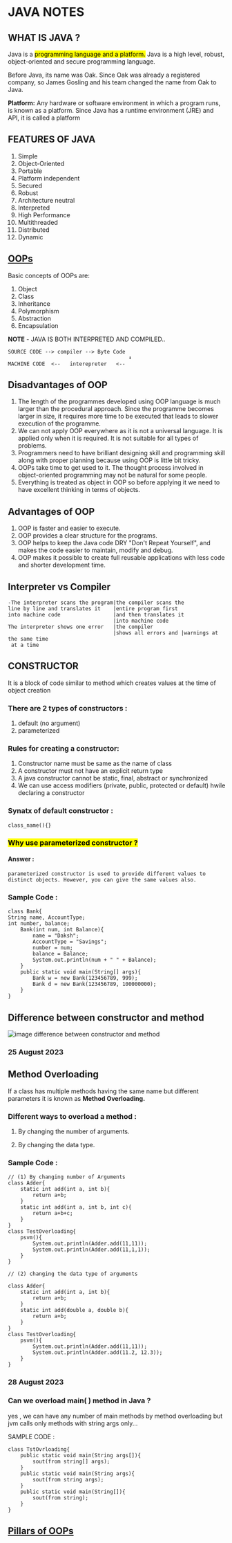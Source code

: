 # JAVA NOTES
## WHAT IS JAVA ?
Java is a <mark> programming language and a platform.</mark> Java is a high level, robust, object-oriented and secure programming language.

Before Java, its name was Oak. 
Since Oak was already a registered company, so James Gosling and his team changed the name from Oak to Java.

**Platform:** Any hardware or software environment in which a program runs, is known as a platform. Since Java has a runtime environment (JRE) and API, it is called a platform

## FEATURES OF JAVA
1. Simple
2. Object-Oriented
3. Portable
4. Platform independent
5. Secured
6. Robust
7. Architecture neutral
8. Interpreted
9. High Performance
10. Multithreaded
11. Distributed
12. Dynamic

## [OOPs](README.md#pillars-of-oops)
Basic concepts of OOPs are:
1. Object
2. Class
3. Inheritance
4. Polymorphism
5. Abstraction
6. Encapsulation

**NOTE** - JAVA IS BOTH INTERPRETED AND COMPILED..

    SOURCE CODE --> compiler --> Byte Code
                                           ⬇️
    MACHINE CODE  <--   interepreter   <--

## Disadvantages of OOP
1. The length of the programmes developed using OOP language is much larger than the procedural approach. Since the programme becomes larger in size, it requires more time to be executed that leads to slower execution of the programme.
2. We can not apply OOP everywhere as it is not a universal 
language. It is applied only when it is required. It is not suitable for all types of problems.
3. Programmers need to have brilliant designing skill and 
programming skill along with proper planning because using OOP is little bit tricky.
4. OOPs take time to get used to it. The thought process involved in object-oriented programming may not be natural for some people.
5. Everything is treated as object in OOP so before applying it we need to have excellent thinking in terms of objects.

## Advantages of OOP
1. OOP is faster and easier to execute.
2. OOP provides a clear structure for the programs.
3. OOP helps to keep the Java code DRY "Don't Repeat Yourself", and makes the code easier to maintain, modify and debug.
4. OOP makes it possible to create full reusable applications with less code and shorter development time.

## Interpreter vs Compiler
    -The interpreter scans the program|the compiler scans the 
    line by line and translates it    |entire program first 
    into machine code                 |and then translates it
                                      |into machine code
    The interpreter shows one error   |the compiler 
                                      |shows all errors and |warnings at the same time
     at a time 

## CONSTRUCTOR
It is a block of code similar to method which creates values at the time of object creation
### There are 2 types of constructors : 
1. default (no argument) 
2. parameterized
### Rules for creating a constructor:
1. Constructor name must be same as the name of class
2. A constructor must not have an explicit return type
3. A java constructor cannot be static, final, abstract or synchronized
4. We can use access modifiers (private, public, protected or default) hwile declaring a constructor
### Synatx of default constructor :
    class_name(){}
### <mark> Why use parameterized constructor ? </mark>
#### Answer :
    parameterized constructor is used to provide different values to distinct objects. However, you can give the same values also.

### Sample Code :
    class Bank{
    String name, AccountType;
    int number, balance;
        Bank(int num, int Balance){
            name = "Daksh";
            AccountType = "Savings";
            number = num;
            balance = Balance; 
            System.out.println(num + " " + Balance);
        }
        public static void main(String[] args){
            Bank w = new Bank(123456789, 999);
            Bank d = new Bank(123456789, 100000000);
        }
    }
## Difference between constructor and method
![image difference between constructor and method](./diff.jpg)

### 25 August 2023
## Method Overloading
If a class has multiple methods having the same name but different parameters it is known as **Method Overloading.**
### Different ways to overload a method :
1. By changing the number of arguments.

1. By changing the data type.

### Sample Code :
    // (1) By changing number of Arguments
    class Adder{
        static int add(int a, int b){
            return a+b;
        }
        static int add(int a, int b, int c){
            return a+b+c;
        }
    }
    class TestOverloading{
        psvm(){
            System.out.println(Adder.add(11,11));
            System.out.println(Adder.add(11,1,1));
        }
    }

    // (2) changing the data type of arguments

    class Adder{
        static int add(int a, int b){
            return a+b;
        }
        static int add(double a, double b){
            return a+b;
        }
    }
    class TestOverloading{
        psvm(){
            System.out.println(Adder.add(11,11));
            System.out.println(Adder.add(11.2, 12.3));
        }
    }
### 28 August 2023 
### Can we overload main( ) method in Java ?
yes , we can have any number of main methods by method overloading but jvm calls only methods with string args only...  

SAMPLE CODE :

    class TstOvrloading{
        public static void main(String args[]){
            sout(from string[] args);
        }
        public static void main(String args){
            sout(from string args);
        }
        public static void main(String[]){
            sout(from string);
        }
    }

## [Pillars of OOPs](README.md#oops)